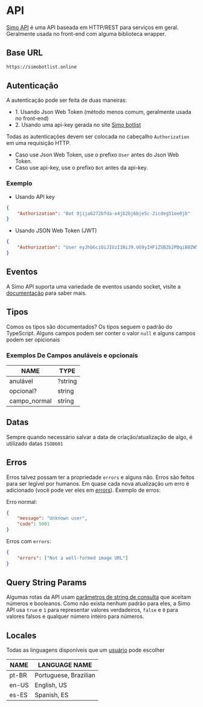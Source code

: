 # API

[Simo API](https://discord.gg/nstq6wDec4) é uma API baseada em HTTP/REST para
serviços em geral. Geralmente usada
no front-end com alguma biblioteca wrapper.

## Base URL

```bash
https://simobotlist.online
```

## Autenticação

A autenticação pode ser feita de duas maneiras:

-   1\. Usando Json Web Token (método menos comum, geralmente usada no front-end)
-   2\. Usando uma api-key gerada no site [Simo botlist](https://simobotlist.online)

Todas as autenticações devem ser colocada no cabeçalho `Authorization` em uma
requisição HTTP.

-   Caso use Json Web Token, use o prefixo `User` antes do Json Web Token.
-   Caso use api-key, use o prefixo `Bot` antes da api-key.

### Exemplo

-   Usando API key

```json
{
    "Authorization": "Bot 0jija6272bfda-e4jb2bj6bje5c-2icdeg51ee0jb"
}
```

-   Usando JSON Web Token (JWT)

```json
{
    "Authorization": "User eyJhbGciOiJIUzI1NiJ9.UG9yIHF1ZSB2b2PDqiB0ZW50b3UgZGVjb2RpZmljYXIgaXNzbz8.cXaza7vgMrvJR0MXihfaSh7eJUXzsFdmK-b4c_8dEZg"
}
```

## Eventos

A Simo API suporta uma variedade de eventos usando socket, visite a [documentação](/api/events/README.md) para saber mais.

## Tipos

Comos os tipos são documentados? Os tipos seguem o padrão do TypeScript. Alguns
campos podem ser conter o valor `null` e alguns campos podem ser opicionais

### Exemplos De Campos anuláveis e opcionais

| NAME         | TYPE    |
| ------------ | ------- |
| anulável     | ?string |
| opcional?    | string  |
| campo_normal | string  |

## Datas

Sempre quando necessário salvar a data de criação/atualização de algo, é utilizado
datas `ISO8601`

## Erros

Erros talvez possam ter a propriedade `errors` e alguns não. Erros são feitos para
ser legível por humanos. Em quase cada nova atualização um erro é adicionado (você
pode ver eles em [errors](/api/utils/errors.json)). Exemplo de erros:

Erro normal:

```json
{
    "message": "Unknown user",
    "code": 5001
}
```

Erros com `errors`:

```json
{
    "errors": ["Not a well-formed image URL"]
}
```

## Query String Params

Algumas rotas da API usam
[parâmetros de string de consulta](https://en.wikipedia.org/wiki/Query_string)
que aceitam números e booleanos. Como não exista nenhum padrão para eles, a Simo
API usa `true` e `1` para representar valores verdadeiros, `false` e `0` para
valores falsos e qualquer número inteiro para números.

## Locales

Todas as linguagens disponíveis que um
[usuário](/api/routes/users/README.md#user-structure) pode escolher

| NAME  | LANGUAGE NAME         |
| ----- | --------------------- |
| pt-BR | Portuguese, Brazilian |
| en-US | English, US           |
| es-ES | Spanish, ES           |
